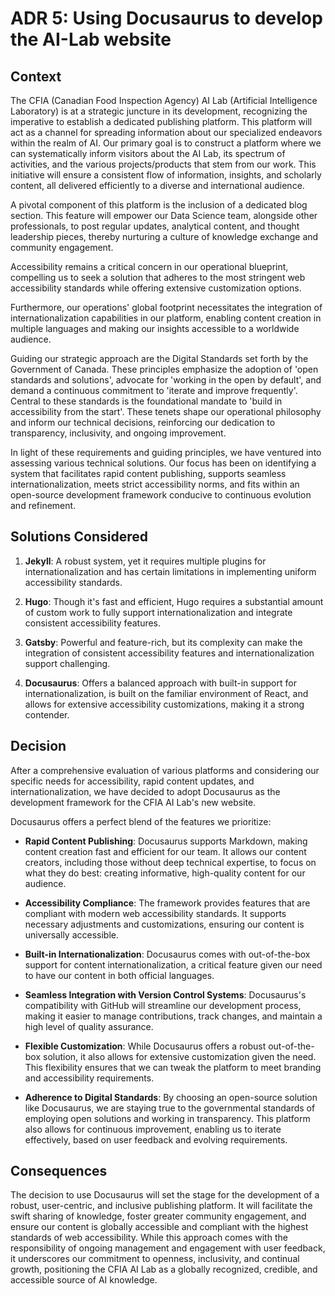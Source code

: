 # ADR 5: Using Docusaurus to develop the AI-Lab website

## Context
The CFIA (Canadian Food Inspection Agency) AI Lab (Artificial Intelligence Laboratory) is at a strategic juncture in its development, recognizing the imperative to establish a dedicated publishing platform. This platform will act as a channel for spreading information about our specialized endeavors within the realm of AI. Our primary goal is to construct a platform where we can systematically inform visitors about the AI Lab, its spectrum of activities, and the various projects/products that stem from our work. This initiative will ensure a consistent flow of information, insights, and scholarly content, all delivered efficiently to a diverse and international audience.

A pivotal component of this platform is the inclusion of a dedicated blog section. This feature will empower our Data Science team, alongside other professionals, to post regular updates, analytical content, and thought leadership pieces, thereby nurturing a culture of knowledge exchange and community engagement.

Accessibility remains a critical concern in our operational blueprint, compelling us to seek a solution that adheres to the most stringent web accessibility standards while offering extensive customization options.

Furthermore, our operations' global footprint necessitates the integration of internationalization capabilities in our platform, enabling content creation in multiple languages and making our insights accessible to a worldwide audience.

Guiding our strategic approach are the Digital Standards set forth by the Government of Canada. These principles emphasize the adoption of 'open standards and solutions', advocate for 'working in the open by default', and demand a continuous commitment to 'iterate and improve frequently'. Central to these standards is the foundational mandate to 'build in accessibility from the start'. These tenets shape our operational philosophy and inform our technical decisions, reinforcing our dedication to transparency, inclusivity, and ongoing improvement.

In light of these requirements and guiding principles, we have ventured into assessing various technical solutions. Our focus has been on identifying a system that facilitates rapid content publishing, supports seamless internationalization, meets strict accessibility norms, and fits within an open-source development framework conducive to continuous evolution and refinement.

## Solutions Considered
1. **Jekyll**: A robust system, yet it requires multiple plugins for internationalization and has certain limitations in implementing uniform accessibility standards.

2. **Hugo**: Though it's fast and efficient, Hugo requires a substantial amount of custom work to fully support internationalization and integrate consistent accessibility features.

3. **Gatsby**: Powerful and feature-rich, but its complexity can make the integration of consistent accessibility features and internationalization support challenging.

4. **Docusaurus**: Offers a balanced approach with built-in support for internationalization, is built on the familiar environment of React, and allows for extensive accessibility customizations, making it a strong contender.

## Decision
After a comprehensive evaluation of various platforms and considering our specific needs for accessibility, rapid content updates, and internationalization, we have decided to adopt Docusaurus as the development framework for the CFIA AI Lab's new website.

Docusaurus offers a perfect blend of the features we prioritize:

* **Rapid Content Publishing**: Docusaurus supports Markdown, making content creation fast and efficient for our team. It allows our content creators, including those without deep technical expertise, to focus on what they do best: creating informative, high-quality content for our audience.

* **Accessibility Compliance**: The framework provides features that are compliant with modern web accessibility standards. It supports necessary adjustments and customizations, ensuring our content is universally accessible.

* **Built-in Internationalization**: Docusaurus comes with out-of-the-box support for content internationalization, a critical feature given our need to have our content in both official languages.

* **Seamless Integration with Version Control Systems**: Docusaurus's compatibility with GitHub will streamline our development process, making it easier to manage contributions, track changes, and maintain a high level of quality assurance.

* **Flexible Customization**: While Docusaurus offers a robust out-of-the-box solution, it also allows for extensive customization given the need. This flexibility ensures that we can tweak the platform to meet branding and accessibility requirements.

* **Adherence to Digital Standards**: By choosing an open-source solution like Docusaurus, we are staying true to the governmental standards of employing open solutions and working in transparency. This platform also allows for continuous improvement, enabling us to iterate effectively, based on user feedback and evolving requirements.

## Consequences
The decision to use Docusaurus will set the stage for the development of a robust, user-centric, and inclusive publishing platform. It will facilitate the swift sharing of knowledge, foster greater community engagement, and ensure our content is globally accessible and compliant with the highest standards of web accessibility. While this approach comes with the responsibility of ongoing management and engagement with user feedback, it underscores our commitment to openness, inclusivity, and continual growth, positioning the CFIA AI Lab as a globally recognized, credible, and accessible source of AI knowledge.
